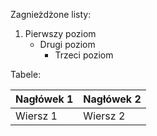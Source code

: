 Zagnieżdżone listy:

1. Pierwszy poziom
   - Drugi poziom
     - Trzeci poziom


Tabele:

| Nagłówek 1 | Nagłówek 2 |
|------------|------------|
| Wiersz 1   | Wiersz 2   |

